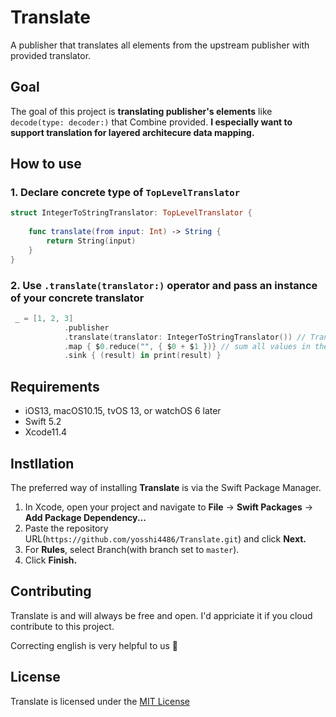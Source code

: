 # Translate
A publisher that translates all elements from the upstream publisher with provided translator.

## Goal
The goal of this project is **translating publisher's elements** like `decode(type: decoder:)` that Combine provided. **I especially want to support translation for layered architecure data mapping.**

## How to use
### 1. Declare concrete type of `TopLevelTranslator`

```swift
struct IntegerToStringTranslator: TopLevelTranslator {
        
    func translate(from input: Int) -> String {
        return String(input)
    }
}
```

### 2. Use `.translate(translator:)` operator and pass an instance of your concrete translator

```swift
 _ = [1, 2, 3]
            .publisher
            .translate(translator: IntegerToStringTranslator()) // Translate int to string.
            .map { $0.reduce("", { $0 + $1 })} // sum all values in the array.
            .sink { (result) in print(result) }
```

## Requirements
- iOS13, macOS10.15, tvOS 13, or watchOS 6 later
- Swift 5.2
- Xcode11.4

## Instllation
The preferred way of installing **Translate** is via the Swift Package Manager.

1. In Xcode, open your project and navigate to **File** → **Swift Packages** → **Add Package Dependency...**
2. Paste the repository URL(`https://github.com/yosshi4486/Translate.git`) and click **Next.**
3. For **Rules**, select Branch(with branch set to `master`).
4. Click **Finish.**

## Contributing
Translate is and will always be free and open. I'd appriciate it if you cloud contribute to this project. 

Correcting english is very helpful to us :bow:

## License
Translate is licensed under the [MIT License](https://github.com/yosshi4486/Translate/blob/master/README.md)
